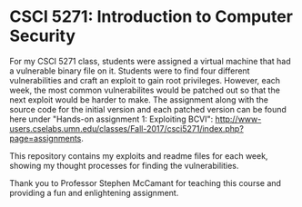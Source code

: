 # CSCI 5271: Introduction to Computer Security

For my CSCI 5271 class, students were assigned a virtual machine that had a vulnerable binary file on it. Students were to find four different vulnerabilities and craft an exploit to gain root privileges. However, each week, the most common vulnerabilites would be patched out so that the next exploit would be harder to make. The assignment along with the source code for the initial version and each patched version can be found here under "Hands-on assignment 1: Exploiting BCVI": http://www-users.cselabs.umn.edu/classes/Fall-2017/csci5271/index.php?page=assignments.

This repository contains my exploits and readme files for each week, showing my thought processes for finding the vulnerabilities.

Thank you to Professor Stephen McCamant for teaching this course and providing a fun and enlightening assignment.
